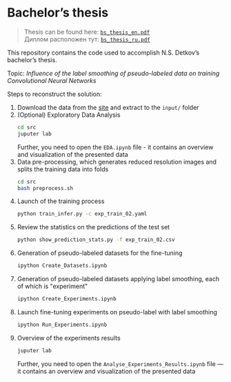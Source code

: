 # Bachelor’s thesis
> Thesis can be found here: [`bs_thesis_en.pdf`](https://github.com/detkov/LSoPLD/blob/master/bs_thesis_en.pdf)  
> Диплом расположен тут: [`bs_thesis_ru.pdf`](https://github.com/detkov/LSoPLD/blob/master/bs_thesis_ru.pdf)

This repository contains the code used to accomplish N.S. Detkov’s bachelor’s thesis.

Topic: *Influence of the label smoothing of pseudo-labeled data on training Convolutional Neural Networks*

Steps to reconstruct the solution:  
1. Download the data from the [site](https://www.kaggle.com/c/siim-isic-melanoma-classification/data) and extract to the `input/` folder
2. (Optional) Exploratory Data Analysis
    ```bash
    cd src
    juputer lab
    ```
    Further, you need to open the `EDA.ipynb` file - it contains an overview and visualization of the presented data
3. Data pre-processing, which generates reduced resolution images and splits the training data into folds
    ```bash
    cd src
    bash preprocess.sh
    ```
4. Launch of the training process
    ```bash
    python train_infer.py -c exp_train_02.yaml
    ```
5. Review the statistics on the predictions of the test set
    ```bash
    python show_prediction_stats.py -f exp_train_02.csv
    ```
6. Generation of pseudo-labeled datasets for the fine-tuning
    ```bash
    ipython Create_Datasets.ipynb
    ```
7. Generation of pseudo-labeled datasets applying label smoothing, each of which is "experiment"
    ```bash
    ipython Create_Experiments.ipynb
    ```
8. Launch fine-tuning experiments on pseudo-label with label smoothing
    ```bash
    ipython Run_Experiments.ipynb
    ```
9. Overview of the experiments results
    ```bash
    juputer lab
    ```
    Further, you need to open the `Analyse_Experiments_Results.ipynb` file — it contains an overview and visualization of the presented data
